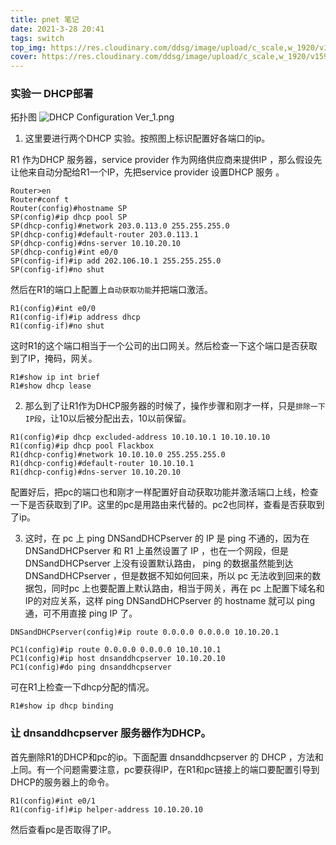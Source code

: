 ```yaml
---
title: pnet 笔记
date: 2021-3-28 20:41
tags: switch
top_img: https://res.cloudinary.com/ddsg/image/upload/c_scale,w_1920/v1593394961/taylor-vick-M5tzZtFCOfs-unsplash_rpv2ax.jpg
cover: https://res.cloudinary.com/ddsg/image/upload/c_scale,w_1920/v1593394961/taylor-vick-M5tzZtFCOfs-unsplash_rpv2ax.jpg
---
```


### 实验一 DHCP部署
拓扑图
![DHCP Configuration Ver_1.png](https://i.loli.net/2021/03/29/upnBSqQ8xvyLlfk.png)

1. 这里要进行两个DHCP 实验。按照图上标识配置好各端口的ip。

R1 作为DHCP 服务器，service provider 作为网络供应商来提供IP ，那么假设先让他来自动分配给R1一个IP，先把service provider 设置DHCP 服务 。

```
Router>en
Router#conf t
Router(config)#hostname SP
SP(config)#ip dhcp pool SP
SP(dhcp-config)#network 203.0.113.0 255.255.255.0
SP(dhcp-config)#default-router 203.0.113.1
SP(dhcp-config)#dns-server 10.10.20.10
SP(dhcp-config)#int e0/0
SP(config-if)#ip add 202.106.10.1 255.255.255.0
SP(config-if)#no shut
```

然后在R1的端口上配置上`自动获取功能`并把端口激活。

```
R1(config)#int e0/0
R1(config-if)#ip address dhcp
R1(config-if)#no shut
```

这时R1的这个端口相当于一个公司的出口网关。然后检查一下这个端口是否获取到了IP，掩码，网关。

```
R1#show ip int brief
R1#show dhcp lease
```

2. 那么到了让R1作为DHCP服务器的时候了，操作步骤和刚才一样，只是`排除一下IP段`，让10以后被分配出去，10以前保留。

```
R1(config)#ip dhcp excluded-address 10.10.10.1 10.10.10.10
R1(config)#ip dhcp pool Flackbox
R1(dhcp-config)#network 10.10.10.0 255.255.255.0
R1(dhcp-config)#default-router 10.10.10.1
R1(dhcp-config)#dns-server 10.10.20.10
```

配置好后，把pc的端口也和刚才一样配置好自动获取功能并激活端口上线，检查一下是否获取到了IP。这里的pc是用路由来代替的。pc2也同样，查看是否获取到了ip。

3. 这时，在 pc 上 ping DNSandDHCPserver 的 IP 是 ping 不通的，因为在DNSandDHCPserver 和 R1 上虽然设置了 IP ，也在一个网段，但是 DNSandDHCPserver 上没有设置默认路由， ping 的数据虽然能到达 DNSandDHCPserver ，但是数据不知如何回来，所以 pc 无法收到回来的数据包，同时pc 上也要配置上默认路由，相当于网关，再在 pc 上配置下域名和IP的对应关系，这样 ping DNSandDHCPserver 的 hostname 就可以 ping 通，可不用直接 ping IP 了。

```
DNSandDHCPserver(config)#ip route 0.0.0.0 0.0.0.0 10.10.20.1

PC1(config)#ip route 0.0.0.0 0.0.0.0 10.10.10.1
PC1(config)#ip host dnsanddhcpserver 10.10.20.10
PC1(config)#do ping dnsanddhcpserver
```

可在R1上检查一下dhcp分配的情况。

```
R1#show ip dhcp binding 
```

### 让 dnsanddhcpserver 服务器作为DHCP。
首先删除R1的DHCP和pc的ip。下面配置 dnsanddhcpserver 的 DHCP ，方法和上同。有一个问题需要注意，pc要获得IP，在R1和pc链接上的端口要配置引导到DHCP的服务器上的命令。

```
R1(config)#int e0/1
R1(config-if)#ip helper-address 10.10.20.10
```

然后查看pc是否取得了IP。